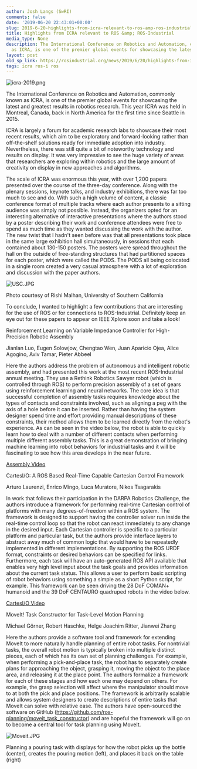 ```yaml
---
author: Josh Langs (SwRI)
comments: false
date: '2019-06-20 22:43:01+00:00'
slug: 2019-6-20-highlights-from-icra-relevant-to-ros-amp-ros-industrial
title: Highlights from ICRA relevant to ROS &amp; ROS-Industrial
media_type: None
description: The International Conference on Robotics and Automation, commonly known
  as ICRA, is one of the premier global events for showcasing the latest and ...
layout: post
old_sp_link: https://rosindustrial.org/news/2019/6/20/highlights-from-icra-relevant-to-ros-amp-ros-industrial
tags: icra ros-i ros
---
```




![icra-2019.png](https://images.squarespace-cdn.com/content/v1/51df34b1e4b08840dcfd2841/1561069942493-95P6EBJDZ486RMDGLCX8/icra-2019.png)

The International Conference on Robotics and Automation, commonly known as ICRA, is one of the premier global events for showcasing the latest and greatest results in robotics research. This year ICRA was held in Montreal, Canada, back in North America for the first time since Seattle in 2015.

ICRA is largely a forum for academic research labs to showcase their most recent results, which aim to be exploratory and forward-looking rather than off-the-shelf solutions ready for immediate adoption into industry. Nevertheless, there was still quite a bit of noteworthy technology and results on display. It was very impressive to see the huge variety of areas that researchers are exploring within robotics and the large amount of creativity on display in new approaches and algorithms.

The scale of ICRA was enormous this year, with over 1,200 papers presented over the course of the three-day conference. Along with the plenary sessions, keynote talks, and industry exhibitions, there was far too much to see and do. With such a high volume of content, a classic conference format of multiple tracks where each author presents to a sitting audience was simply not possible. Instead, the organizers opted for an interesting alternative of interactive presentations where the authors stood by a poster describing their work and conference attendees were free to spend as much time as they wanted discussing the work with the author. The new twist that I hadn't seen before was that all presentations took place in the same large exhibition hall simultaneously, in sessions that each contained about 130-150 posters. The posters were spread throughout the hall on the outside of free-standing structures that had partitioned spaces for each poster, which were called the PODS. The PODS all being colocated in a single room created a very casual atmosphere with a lot of exploration and discussion with the paper authors.

![USC.JPG](https://images.squarespace-cdn.com/content/v1/51df34b1e4b08840dcfd2841/1561070093173-115K0PATFFDA0FZM2WN1/USC.JPG)

Photo courtesy of Rishi Malhan, University of Southern California

To conclude, I wanted to highlight a few contributions that are interesting for the use of ROS or for connections to ROS-Industrial. Definitely keep an eye out for these papers to appear on IEEE Xplore soon and take a look!

Reinforcement Learning on Variable Impedance Controller for High-Precision Robotic Assembly

Jianlan Luo, Eugen Solowjow, Chengtao Wen, Juan Aparicio Ojea, Alice Agogino, Aviv Tamar, Pieter Abbeel

Here the authors address the problem of autonomous and intelligent robotic assembly, and had presented this work at the most recent ROS-Industrial annual meeting. They use a Rethink Robotics Sawyer robot (which is controlled through ROS) to perform precision assembly of a set of gears using reinforcement learning and neural networks. The core idea is that successful completion of assembly tasks requires knowledge about the types of contacts and constraints involved, such as aligning a peg with the axis of a hole before it can be inserted. Rather than having the system designer spend time and effort providing manual descriptions of these constraints, their method allows them to be learned directly from the robot's experience. As can be seen in the video below, the robot is able to quickly learn how to deal with a number of different contacts when performing multiple different assembly tasks. This is a great demonstration of bringing machine learning into robot behaviors for industrial tasks and it will be fascinating to see how this area develops in the near future.

[Assembly Video](https://youtu.be/kqA1tlPaT8E)

CartesI/O: A ROS Based Real-Time Capable Cartesian Control Framework

Arturo Laurenzi, Enrico Mingo, Luca Muratore, Nikos Tsagarakis

In work that follows their participation in the DARPA Robotics Challenge, the authors introduce a framework for performing real-time Cartesian control of platforms with many degrees-of-freedom within a ROS system. The framework is designed to support having the controller solver run inside the real-time control loop so that the robot can react immediately to any change in the desired input. Each Cartesian controller is specific to a particular platform and particular task, but the authors provide interface layers to abstract away much of common logic that would have to be repeatedly implemented in different implementations. By supporting the ROS URDF format, constraints or desired behaviors can be specified for links. Furthermore, each task will have an auto-generated ROS API available that enables very high level input about the task goals and provides information about the current task status. This allows a user to perform basic scripting of robot behaviors using something a simple as a short Python script, for example. This framework can be seen driving the 28 DoF COMAN+ humanoid and the 39 DoF CENTAURO quadruped robots in the video below.

[CartesI/O Video](https://www.youtube.com/watch?v=eVmDBVL83WY)

MoveIt! Task Constructor for Task-Level Motion Planning

Michael Görner, Robert Haschke, Helge Joachim Ritter, Jianwei Zhang

Here the authors provide a software tool and framework for extending MoveIt to more naturally handle planning of entire robot tasks. For nontrivial tasks, the overall robot motion is typically broken into multiple distinct pieces, each of which has its own set of planning challenges. For example, when performing a pick-and-place task, the robot has to separately create plans for approaching the object, grasping it, moving the object to the place area, and releasing it at the place point. The authors formalize a framework for each of these stages and how each one may depend on others. For example, the grasp selection will affect where the manipulator should move to at both the pick and place positions. The framework is arbitrarily scalable and allows system designers to create descriptions of entire tasks that MoveIt can solve with relative ease. The authors have open-sourced the software on GitHub (<https://github.com/ros-planning/moveit_task_constructor>) and are hopeful the framework will go on to become a central tool for task planning using MoveIt.

![Moveit.JPG](https://images.squarespace-cdn.com/content/v1/51df34b1e4b08840dcfd2841/1561070147669-A12OA152NXDIOF8ZRVFB/Moveit.JPG)

Planning a pouring task with displays for how the robot picks up the bottle (center), creates the pouring motion (left), and places it back on the table (right)


